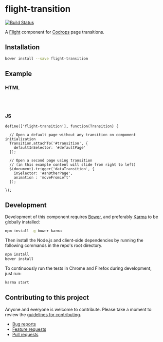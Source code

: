 # flight-transition

[![Build Status](https://secure.travis-ci.org/<username>/flight-transition.png)](http://travis-ci.org/olivierlesnicki/flight-transition)

A [Flight](https://github.com/flightjs/flight) component for [Codrops](http://tympanus.net/codrops/2013/05/07/a-collection-of-page-transitions/) page transitions. 

## Installation

```bash
bower install --save flight-transition
```

## Example

### HTML

   <div id="transition"></div>
   
   <div id="pages" style="diplay: none; visibility: hidden;">
     <div id="defaultPage">
        Hello ...
     </div>
     <div id="anOtherPage">
        ... world.
     </div>
   </div>

### JS

    define(['flight-transition'], function(Transition) {
    
      // Open a default page without any transition on component initialization
      Transition.attachTo('#transition', {
        defaultInSelector: '#defaultPage'
      });
    
      // Open a second page using transition 
      // (in this example content will slide from right to left)
      $(document).trigger('dataTransition', {
        inSelector: '#anOtherPage',
        animation : 'moveFromLeft' 
      });
    
    });

## Development

Development of this component requires [Bower](http://bower.io), and preferably
[Karma](http://karma-runner.github.io) to be globally installed:

```bash
npm install -g bower karma
```

Then install the Node.js and client-side dependencies by running the following
commands in the repo's root directory.

```bash
npm install
bower install
```

To continuously run the tests in Chrome and Firefox during development, just run:

```bash
karma start
```

## Contributing to this project

Anyone and everyone is welcome to contribute. Please take a moment to
review the [guidelines for contributing](CONTRIBUTING.md).

* [Bug reports](CONTRIBUTING.md#bugs)
* [Feature requests](CONTRIBUTING.md#features)
* [Pull requests](CONTRIBUTING.md#pull-requests)
